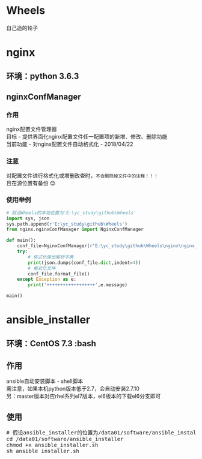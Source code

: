 # Wheels
自己造的轮子
# nginx
## 环境：python 3.6.3
## nginxConfManager
### 作用
nginx配置文件管理器<br/>
目标 - 提供界面化nginx配置文件任一配置项的新增、修改、删除功能<br/>
当前功能 - 对nginx配置文件自动格式化 - 2018/04/22
### 注意
对配置文件进行格式化或增删改查时，`不会删除掉文件中的注释！！！` <br/>
且在源位置有备份 :blush:<br/>
### 使用举例
```Python
# 假设Wheels的本地位置为'E:\yc_study\github\Wheels'
import sys, json
sys.path.append(r'E:\yc_study\github\Wheels')
from nginx.nginxConfManager import NginxConfManager

def main():
	conf_file=NginxConfManager(r'E:\yc_study\github\Wheels\nginx\nginx_demo.conf')
	try:
		# 格式化输出解析字典
		print(json.dumps(conf_file.dict,indent=4))
		# 格式化文件
		conf_file.format_file()
	except Exception as e:
		print('++++++++++++++++++',e.message)

main()
```
# ansible_installer
## 环境：CentOS 7.3 :bash
## 作用
ansible自动安装脚本 - shell脚本<br/>
需注意，如果本机python版本低于2.7，会自动安装2.7.10<br/>
另：master版本对应rhel系列el7版本，el6版本的下载el6分支即可<br/>
## 使用
<pre>
# 假设ansible_installer的位置为/data01/software/ansible_installer
cd /data01/software/ansible_installer
chmod +x ansible_installer.sh
sh ansible_installer.sh
</pre>